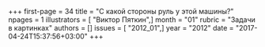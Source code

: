 +++
first-page = 34
title = "С какой стороны руль у этой машины?"
npages = 1
illustrators = [ "Виктор Пяткин",]
month = "01"
rubric = "Задачи в картинках"
authors = []
issues = [ "2012_01",]
year = "2012"
date = "2017-04-24T15:37:56+03:00"
+++
